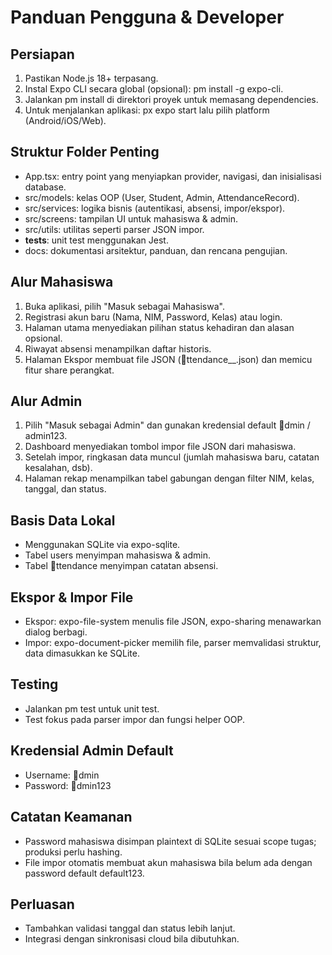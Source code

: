 # Panduan Pengguna & Developer

## Persiapan
1. Pastikan Node.js 18+ terpasang.
2. Instal Expo CLI secara global (opsional): 
pm install -g expo-cli.
3. Jalankan 
pm install di direktori proyek untuk memasang dependencies.
4. Untuk menjalankan aplikasi: 
px expo start lalu pilih platform (Android/iOS/Web).

## Struktur Folder Penting
- App.tsx: entry point yang menyiapkan provider, navigasi, dan inisialisasi database.
- src/models: kelas OOP (User, Student, Admin, AttendanceRecord).
- src/services: logika bisnis (autentikasi, absensi, impor/ekspor).
- src/screens: tampilan UI untuk mahasiswa & admin.
- src/utils: utilitas seperti parser JSON impor.
- __tests__: unit test menggunakan Jest.
- docs: dokumentasi arsitektur, panduan, dan rencana pengujian.

## Alur Mahasiswa
1. Buka aplikasi, pilih "Masuk sebagai Mahasiswa".
2. Registrasi akun baru (Nama, NIM, Password, Kelas) atau login.
3. Halaman utama menyediakan pilihan status kehadiran dan alasan opsional.
4. Riwayat absensi menampilkan daftar historis.
5. Halaman Ekspor membuat file JSON (ttendance_<nim>_<timestamp>.json) dan memicu fitur share perangkat.

## Alur Admin
1. Pilih "Masuk sebagai Admin" dan gunakan kredensial default dmin / admin123.
2. Dashboard menyediakan tombol impor file JSON dari mahasiswa.
3. Setelah impor, ringkasan data muncul (jumlah mahasiswa baru, catatan kesalahan, dsb).
4. Halaman rekap menampilkan tabel gabungan dengan filter NIM, kelas, tanggal, dan status.

## Basis Data Lokal
- Menggunakan SQLite via expo-sqlite.
- Tabel users menyimpan mahasiswa & admin.
- Tabel ttendance menyimpan catatan absensi.

## Ekspor & Impor File
- Ekspor: expo-file-system menulis file JSON, expo-sharing menawarkan dialog berbagi.
- Impor: expo-document-picker memilih file, parser memvalidasi struktur, data dimasukkan ke SQLite.

## Testing
- Jalankan 
pm test untuk unit test.
- Test fokus pada parser impor dan fungsi helper OOP.

## Kredensial Admin Default
- Username: dmin
- Password: dmin123

## Catatan Keamanan
- Password mahasiswa disimpan plaintext di SQLite sesuai scope tugas; produksi perlu hashing.
- File impor otomatis membuat akun mahasiswa bila belum ada dengan password default default123.

## Perluasan
- Tambahkan validasi tanggal dan status lebih lanjut.
- Integrasi dengan sinkronisasi cloud bila dibutuhkan.
